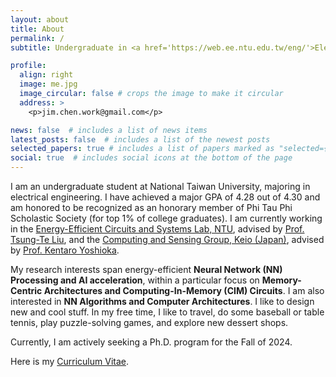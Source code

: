 ```yaml
---
layout: about
title: About
permalink: /
subtitle: Undergraduate in <a href='https://web.ee.ntu.edu.tw/eng/'>Electrical Engineering, National Taiwan University</a>.

profile:
  align: right
  image: me.jpg
  image_circular: false # crops the image to make it circular
  address: >
    <p>jim.chen.work@gmail.com</p>

news: false  # includes a list of news items
latest_posts: false  # includes a list of the newest posts
selected_papers: true # includes a list of papers marked as "selected={true}"
social: true  # includes social icons at the bottom of the page
---
```


I am an undergraduate student at National Taiwan University, majoring in electrical engineering. I have achieved a major GPA of 4.28 out of 4.30 and am honored to be recognized as an honorary member of Phi Tau Phi Scholastic Society (for top 1% of college graduates). I am currently working in the <a href='https://sites.google.com/eecs.ee.ntu.edu.tw/eecslab'>Energy-Efficient Circuits and Systems Lab, NTU</a>, advised by <a href="https://www.ee.ntu.edu.tw/profile1.php?teacher_id=943022">Prof. Tsung-Te Liu</a>, and the <a href="https://sites.google.com/keio.jp/keio-csg/home?authuser=0">Computing and Sensing Group, Keio (Japan)</a>, advised by <a href="https://www.st.keio.ac.jp/en/tprofile/elec/yoshioka_kentaro.html">Prof. Kentaro Yoshioka</a>. 

My research interests span energy-efficient <strong>Neural Network (NN) Processing and AI acceleration</strong>, within a particular focus on <strong>Memory-Centric Architectures and Computing-In-Memory (CIM) Circuits</strong>. I am also interested in <strong>NN Algorithms and Computer Architectures</strong>. I like to design new and cool stuff. In my free time, I like to travel, do some baseball or table tennis, play puzzle-solving games, and explore new dessert shops.

Currently, I am actively seeking a Ph.D. program for the Fall of 2024.

Here is my <a href="assets/pdf/CHEN_YUNG_CHIN_CV.pdf">Curriculum Vitae</a>.

<!-- Write your biography here. Tell the world about yourself. Link to your favorite [subreddit](http://reddit.com). You can put a picture in, too. The code is already in, just name your picture `prof_pic.jpg` and put it in the `img/` folder.

Put your address / P.O. box / other info right below your picture. You can also disable any of these elements by editing `profile` property of the YAML header of your `_pages/about.md`. Edit `_bibliography/papers.bib` and Jekyll will render your [publications page](/al-folio/publications/) automatically.

Link to your social media connections, too. This theme is set up to use [Font Awesome icons](http://fortawesome.github.io/Font-Awesome/) and [Academicons](https://jpswalsh.github.io/academicons/), like the ones below. Add your Facebook, Twitter, LinkedIn, Google Scholar, or just disable all of them. -->
